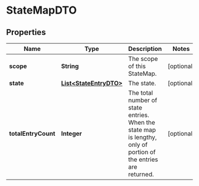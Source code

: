 # StateMapDTO

## Properties
Name | Type | Description | Notes
------------ | ------------- | ------------- | -------------
**scope** | **String** | The scope of this StateMap. |  [optional]
**state** | [**List&lt;StateEntryDTO&gt;**](StateEntryDTO.md) | The state. |  [optional]
**totalEntryCount** | **Integer** | The total number of state entries. When the state map is lengthy, only of portion of the entries are returned. |  [optional]
